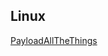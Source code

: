 ## Linux

[PayloadAllTheThings](https://github.com/swisskyrepo/PayloadsAllTheThings/blob/master/Methodology%20and%20Resources/Linux%20-%20Persistence.md)
